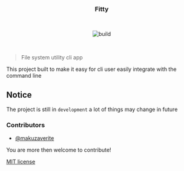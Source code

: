 </br></br>
<h3 align="center">
  Fitty
</h3>

</br>
<div align="center">

![build](https://github.com/makuzaverite/fitty/workflows/build/badge.svg)

</div>

</br>

>File system utility cli app

This project built to make it easy for cli user easily integrate with the command line

## Notice

The project is still in `development` a lot of things may change in future

### Contributors

- [@makuzaverite](https://github.com/makuzaverite)


You are more then welcome to contribute!


[MIT license](https://github.com/makuzaverite/fitty/blob/main/LICENSE)
